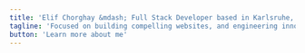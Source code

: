 ```yaml
---
title: 'Elif Chorghay &mdash; Full Stack Developer based in Karlsruhe, Germany.'
tagline: 'Focused on building compelling websites, and engineering innovative web applications.'
button: 'Learn more about me'
---
```

